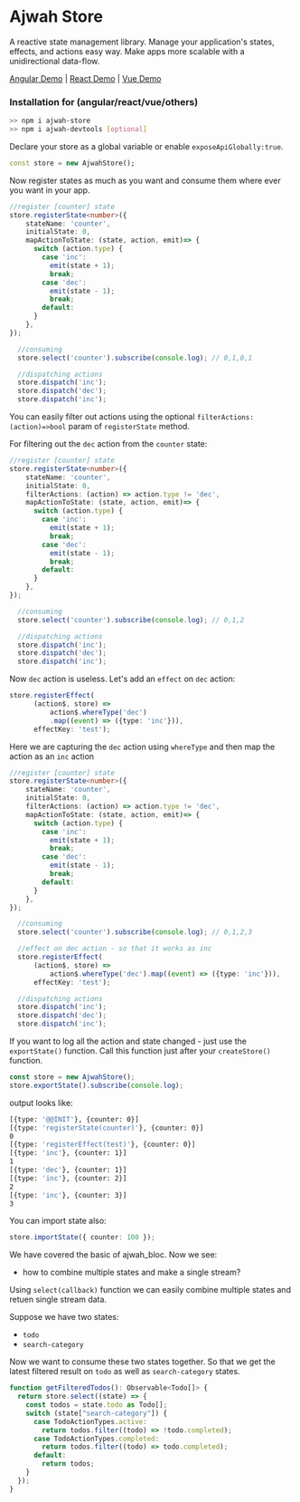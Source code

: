 # Ajwah Store

A reactive state management library. Manage your application's states, effects, and actions easy way. Make apps more scalable with a unidirectional data-flow.

 [Angular Demo](https://stackblitz.com/edit/angular-ajwah-test?file=src%2Fapp%2Fapp.component.ts) | [React Demo](https://stackblitz.com/edit/react-ts-cb9zfa?file=index.tsx) | [Vue Demo](https://stackblitz.com/edit/vue-ajwah-store?file=src%2FApp.vue) 

### Installation for (angular/react/vue/others)

```sh
>> npm i ajwah-store
>> npm i ajwah-devtools [optional]
```

Declare your store as a global variable or enable `exposeApiGlobally:true`.

```dart
const store = new AjwahStore();
```

Now register states as much as you want and consume them where ever you want in your app.

```ts
//register [counter] state
store.registerState<number>({
    stateName: 'counter',
    initialState: 0,
    mapActionToState: (state, action, emit)=> {
      switch (action.type) {
        case 'inc':
          emit(state + 1);
          break;
        case 'dec':
          emit(state - 1);
          break;
        default:
      }
    },
});

  //consuming
  store.select('counter').subscribe(console.log); // 0,1,0,1

  //dispatching actions
  store.dispatch('inc');
  store.dispatch('dec');
  store.dispatch('inc');
```

You can easily filter out actions using the optional `filterActions:(action)=>bool` param of `registerState` method.

For filtering out the `dec` action from the `counter` state:

```ts
//register [counter] state
store.registerState<number>({
    stateName: 'counter',
    initialState: 0,
    filterActions: (action) => action.type != 'dec',
    mapActionToState: (state, action, emit)=> {
      switch (action.type) {
        case 'inc':
          emit(state + 1);
          break;
        case 'dec':
          emit(state - 1);
          break;
        default:
      }
    },
});

  //consuming
  store.select('counter').subscribe(console.log); // 0,1,2

  //dispatching actions
  store.dispatch('inc');
  store.dispatch('dec');
  store.dispatch('inc');

```

Now `dec` action is useless. Let's add an `effect` on `dec` action:

```ts
store.registerEffect(
      (action$, store) =>
          action$.whereType('dec')
          .map((event) => ({type: 'inc'})),
      effectKey: 'test');

```

Here we are capturing the `dec` action using `whereType` and then map the action as an `inc` action

```ts
//register [counter] state
store.registerState<number>({
    stateName: 'counter',
    initialState: 0,
    filterActions: (action) => action.type != 'dec',
    mapActionToState: (state, action, emit)=> {
      switch (action.type) {
        case 'inc':
          emit(state + 1);
          break;
        case 'dec':
          emit(state - 1);
          break;
        default:
      }
    },
});

  //consuming
  store.select('counter').subscribe(console.log); // 0,1,2,3

  //effect on dec action - so that it works as inc
  store.registerEffect(
      (action$, store) =>
          action$.whereType('dec').map((event) => ({type: 'inc'})),
      effectKey: 'test');

  //dispatching actions
  store.dispatch('inc');
  store.dispatch('dec');
  store.dispatch('inc');

```

If you want to log all the action and state changed - just use the `exportState()` function. Call this function just after your `createStore()` function.

```ts
const store = new AjwahStore();
store.exportState().subscribe(console.log);
```

output looks like:

```sh
[{type: '@@INIT'}, {counter: 0}]
[{type: 'registerState(counter)'}, {counter: 0}]
0
[{type: 'registerEffect(test)'}, {counter: 0}]
[{type: 'inc'}, {counter: 1}]
1
[{type: 'dec'}, {counter: 1}]
[{type: 'inc'}, {counter: 2}]
2
[{type: 'inc'}, {counter: 3}]
3
```

You can import state also:

```ts
store.importState({ counter: 100 });
```

We have covered the basic of ajwah_bloc. Now we see:

- how to combine multiple states and make a single stream?

Using `select(callback)` function we can easily combine multiple states and retuen single stream data.

Suppose we have two states:

- `todo`
- `search-category`

Now we want to consume these two states together. So that we get the latest filtered result on `todo` as well as `search-category` states.

```ts
function getFilteredTodos(): Observable<Todo[]> {
  return store.select((state) => {
    const todos = state.todo as Todo[];
    switch (state["search-category"]) {
      case TodoActionTypes.active:
        return todos.filter((todo) => !todo.completed);
      case TodoActionTypes.completed:
        return todos.filter((todo) => todo.completed);
      default:
        return todos;
    }
  });
}
```
